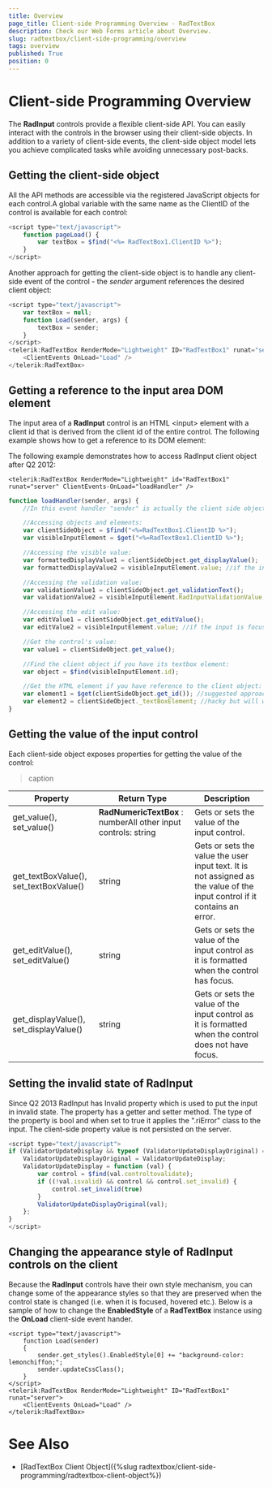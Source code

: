 ```yaml
---
title: Overview
page_title: Client-side Programming Overview - RadTextBox
description: Check our Web Forms article about Overview.
slug: radtextbox/client-side-programming/overview
tags: overview
published: True
position: 0
---
```


# Client-side Programming Overview



The **RadInput** controls provide a flexible client-side API. You can easily interact with the controls in the browser using their client-side objects. In addition to a variety of client-side events, the client-side object model lets you achieve complicated tasks while avoiding unnecessary post-backs.

## Getting the client-side object

All the API methods are accessible via the registered JavaScript objects for each control.A global variable with the same name as the ClientID of the control is available for each control:

````JavaScript
<script type="text/javascript">
	function pageLoad() {
		var textBox = $find("<%= RadTextBox1.ClientID %>");
	}
</script>
````



Another approach for getting the client-side object is to handle any client-side event of the control - the *sender* argument references the desired client object:

````JavaScript
<script type="text/javascript">
	var textBox = null;
	function Load(sender, args) {
		textBox = sender;
	}
</script>
<telerik:RadTextBox RenderMode="Lightweight" ID="RadTextBox1" runat="server">
	<ClientEvents OnLoad="Load" />
</telerik:RadTextBox>
````



## Getting a reference to the input area DOM element

The input area of a **RadInput** control is an HTML \<input\> element with a client id that is derived from the client id of the entire control. The following example shows how to get a reference to its DOM element:

The following example demonstrates how to access RadInput client object after Q2 2012:

````ASPNET
<telerik:RadTextBox RenderMode="Lightweight" id="RadTextBox1" runat="server" ClientEvents-OnLoad="loadHandler" />
````



````JavaScript
function loadHandler(sender, args) {
	//In this event handler "sender" is actually the client side object.

	//Accessing objects and elements:
	var clientSideObject = $find("<%=RadTextBox1.ClientID %>");
	var visibleInputElement = $get("<%=RadTextBox1.ClientID %>");

	//Accessing the visible value:
	var formattedDisplayValue1 = clientSideObject.get_displayValue();
	var formattedDisplayValue2 = visibleInputElement.value; //if the input is blurred

	//Accessing the validation value:
	var validationValue1 = clientSideObject.get_validationText();
	var validationValue2 = visibleInputElement.RadInputValidationValue;

	//Accessing the edit value:
	var editValue1 = clientSideObject.get_editValue();
	var editValue2 = visibleInputElement.value; //if the input is focused

	//Get the control's value:
	var value1 = clientSideObject.get_value();

	//Find the client object if you have its textbox element:
	var object = $find(visibleInputElement.id);

	//Get the HTML element if you have reference to the client object:
	var element1 = $get(clientSideObject.get_id()); //suggested approach
	var element2 = clientSideObject._textBoxElement; //hacky but will work with the old rendering as well
}
````



## Getting the value of the input control

Each client-side object exposes properties for getting the value of the control:


>caption  

| Property | Return Type | Description |
| ------ | ------ | ------ |
|get_value(), set_value()| **RadNumericTextBox** : numberAll other input controls: string|Gets or sets the value of the input control.|
|get_textBoxValue(), set_textBoxValue()|string|Gets or sets the value the user input text. It is not assigned as the value of the input control if it contains an error.|
|get_editValue(), set_editValue()|string|Gets or sets the value of the input control as it is formatted when the control has focus.|
|get_displayValue(), set_displayValue()|string|Gets or sets the value of the input control as it is formatted when the control does not have focus.|



## Setting the invalid state of RadInput

Since Q2 2013 RadInput has Invalid property which is used to put the input in invalid state. The property has a getter and setter method. The type of the property is bool and when set to true it applies the ".riError" class to the input. The client-side property value is not persisted on the server.

````JavaScript
<script type="text/javascript">
if (ValidatorUpdateDisplay && typeof (ValidatorUpdateDisplayOriginal) === "undefined") {
	ValidatorUpdateDisplayOriginal = ValidatorUpdateDisplay;
	ValidatorUpdateDisplay = function (val) {
		var control = $find(val.controltovalidate);
		if ((!val.isvalid) && control && control.set_invalid) {
			control.set_invalid(true)
		}
		ValidatorUpdateDisplayOriginal(val);
	};
}
</script>
````



## Changing the appearance style of RadInput controls on the client

Because the **RadInput** controls have their own style mechanism, you can change some of the appearance styles so that they are preserved when the control state is changed (i.e. when it is focused, hovered etc.). Below is a sample of how to change the **EnabledStyle** of a **RadTextBox** instance using the **OnLoad** client-side event hander.

````ASPNET
<script type="text/javascript">
	function Load(sender)
	{
		sender.get_styles().EnabledStyle[0] += "background-color: lemonchiffon;";
		sender.updateCssClass();
	}
</script>
<telerik:RadTextBox RenderMode="Lightweight" ID="RadTextBox1" runat="server">
	<ClientEvents OnLoad="Load" />
</telerik:RadTextBox>
````



# See Also

 * [RadTextBox Client Object]({%slug radtextbox/client-side-programming/radtextbox-client-object%})

